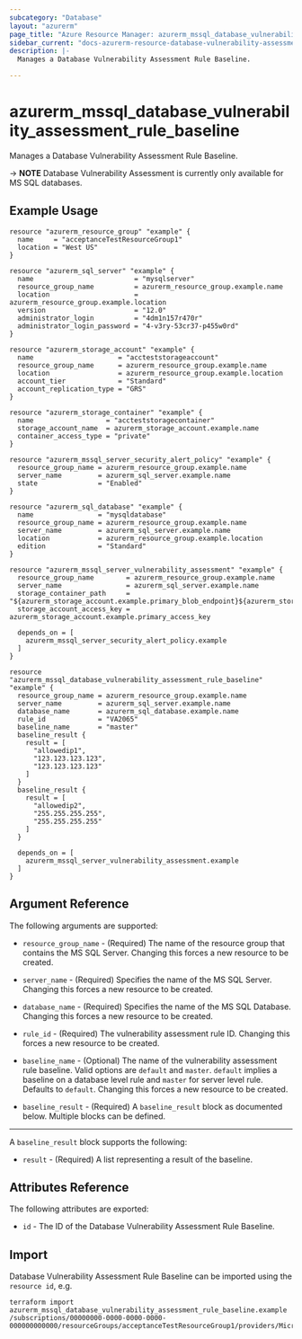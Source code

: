 ```yaml
---
subcategory: "Database"
layout: "azurerm"
page_title: "Azure Resource Manager: azurerm_mssql_database_vulnerability_assessment_rule_baseline"
sidebar_current: "docs-azurerm-resource-database-vulnerability-assessment-rule-baseline-x"
description: |-
  Manages a Database Vulnerability Assessment Rule Baseline.

---
```


# azurerm_mssql_database_vulnerability_assessment_rule_baseline

Manages a Database Vulnerability Assessment Rule Baseline.

-> **NOTE** Database Vulnerability Assessment is currently only available for MS SQL databases.

## Example Usage

```hcl
resource "azurerm_resource_group" "example" {
  name     = "acceptanceTestResourceGroup1"
  location = "West US"
}

resource "azurerm_sql_server" "example" {
  name                         = "mysqlserver"
  resource_group_name          = azurerm_resource_group.example.name
  location                     = azurerm_resource_group.example.location
  version                      = "12.0"
  administrator_login          = "4dm1n157r470r"
  administrator_login_password = "4-v3ry-53cr37-p455w0rd"
}

resource "azurerm_storage_account" "example" {
  name                     = "accteststorageaccount"
  resource_group_name      = azurerm_resource_group.example.name
  location                 = azurerm_resource_group.example.location
  account_tier             = "Standard"
  account_replication_type = "GRS"
}

resource "azurerm_storage_container" "example" {
  name                  = "accteststoragecontainer"
  storage_account_name  = azurerm_storage_account.example.name
  container_access_type = "private"
}

resource "azurerm_mssql_server_security_alert_policy" "example" {
  resource_group_name = azurerm_resource_group.example.name
  server_name         = azurerm_sql_server.example.name
  state               = "Enabled"
}

resource "azurerm_sql_database" "example" {
  name                = "mysqldatabase"
  resource_group_name = azurerm_resource_group.example.name
  server_name         = azurerm_sql_server.example.name
  location            = azurerm_resource_group.example.location
  edition             = "Standard"
}

resource "azurerm_mssql_server_vulnerability_assessment" "example" {
  resource_group_name        = azurerm_resource_group.example.name
  server_name                = azurerm_sql_server.example.name
  storage_container_path     = "${azurerm_storage_account.example.primary_blob_endpoint}${azurerm_storage_container.example.name}/"
  storage_account_access_key = azurerm_storage_account.example.primary_access_key

  depends_on = [
    azurerm_mssql_server_security_alert_policy.example
  ]
}

resource "azurerm_mssql_database_vulnerability_assessment_rule_baseline" "example" {
  resource_group_name = azurerm_resource_group.example.name
  server_name         = azurerm_sql_server.example.name
  database_name       = azurerm_sql_database.example.name
  rule_id             = "VA2065"
  baseline_name       = "master"
  baseline_result {
    result = [
      "allowedip1",
      "123.123.123.123",
      "123.123.123.123"
    ]
  }
  baseline_result {
    result = [
      "allowedip2",
      "255.255.255.255",
      "255.255.255.255"
    ]
  }

  depends_on = [
    azurerm_mssql_server_vulnerability_assessment.example
  ]
}
```

## Argument Reference

The following arguments are supported:

* `resource_group_name` - (Required) The name of the resource group that contains the MS SQL Server. Changing this forces a new resource to be created.

* `server_name` - (Required) Specifies the name of the MS SQL Server. Changing this forces a new resource to be created.

* `database_name` - (Required) Specifies the name of the MS SQL Database. Changing this forces a new resource to be created.

* `rule_id` - (Required) The vulnerability assessment rule ID. Changing this forces a new resource to be created.
    
* `baseline_name` - (Optional) The name of the vulnerability assessment rule baseline. Valid options are `default` and `master`. `default` implies a baseline on a database level rule and `master` for server level rule. Defaults to `default`. Changing this forces a new resource to be created.

* `baseline_result` - (Required) A `baseline_result` block as documented below. Multiple blocks can be defined.

---

A `baseline_result` block supports the following:

* `result` - (Required) A list representing a result of the baseline.


## Attributes Reference

The following attributes are exported:

* `id` - The ID of the Database Vulnerability Assessment Rule Baseline.

## Import

Database Vulnerability Assessment Rule Baseline can be imported using the `resource id`, e.g.

```shell
terraform import azurerm_mssql_database_vulnerability_assessment_rule_baseline.example  /subscriptions/00000000-0000-0000-0000-000000000000/resourceGroups/acceptanceTestResourceGroup1/providers/Microsoft.Sql/servers/mssqlserver/databases/mysqldatabase/vulnerabilityAssessments/Default/rules/VA2065/baselines/master 
```
